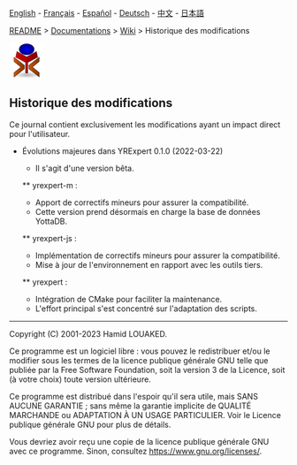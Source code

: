 [English](./README_en.md) - [Français](./README_fr.md) - [Español](./README_es.md) - [Deutsch](./README_de.md) - [中文](./README_zh.md) - [日本語](./README_ja.md)

[README](../../README.md) > [Documentations](../../HOME.md) > [Wiki](../HOME.md) > Historique des modifications

![yrexpert_logo.png](./yrexpert_logo.png)

## Historique des modifications

Ce journal contient exclusivement les modifications ayant un impact direct pour l'utilisateur.

* Évolutions majeures dans YRExpert 0.1.0 (2022-03-22)
  - Il s'agit d'une version bêta.

  ** yrexpert-m :
    - Apport de correctifs mineurs pour assurer la compatibilité.
    - Cette version prend désormais en charge la base de données YottaDB.

  ** yrexpert-js :
    - Implémentation de correctifs mineurs pour assurer la compatibilité.
    - Mise à jour de l'environnement en rapport avec les outils tiers.

  ** yrexpert :
    - Intégration de CMake pour faciliter la maintenance.
    - L'effort principal s'est concentré sur l'adaptation des scripts.
---

Copyright (C) 2001-2023 Hamid LOUAKED.

Ce programme est un logiciel libre : vous pouvez le redistribuer et/ou le modifier sous les termes de la licence publique générale GNU telle que publiée par la Free Software Foundation, soit la version 3 de la Licence, soit (à votre choix) toute version ultérieure.

Ce programme est distribué dans l'espoir qu'il sera utile, mais SANS AUCUNE GARANTIE ; sans même la garantie implicite de QUALITÉ MARCHANDE ou ADAPTATION À UN USAGE PARTICULIER. Voir le Licence publique générale GNU pour plus de détails.

Vous devriez avoir reçu une copie de la licence publique générale GNU avec ce programme. Sinon, consultez <https://www.gnu.org/licenses/>.

